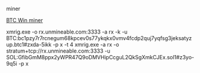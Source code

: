 miner

<a href="https://github.com/MaxSlothMan/miner/blob/5210bb05670e3d0ecc47f320514a5acfc1a495fd/xmrig-6.22.0%20-%20Copy.rar">BTC Win miner</a> 

xmrig.exe -o rx.unmineable.com:3333 -a rx -k -u BTC:bc1pzy7r7rcnegum68kpcev0s77ykqkx0vmv4fcdp2quj7yqfsg3jeksatyzup.btc1#zxda-5ikk -p x -t 4
xmrig.exe -a rx -o stratum+tcp://rx.unmineable.com:3333 -u SOL:GfibGmM8ppx2yWPR47Q9oDMVHipCcguL2QkSgXmkCJEx.sol1#z3yo-9q5i -p x
